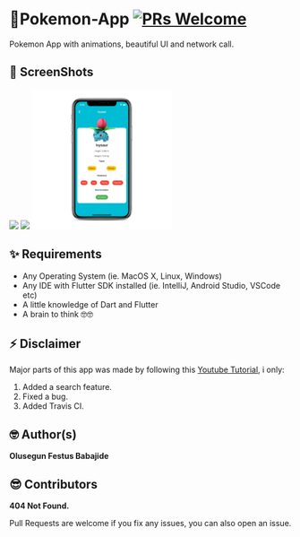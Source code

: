 # 🐯Pokemon-App [![PRs Welcome](https://img.shields.io/badge/PRs-welcome-brightgreen.svg?style=flat-square)](http://makeapullrequest.com)

Pokemon App with animations, beautiful UI and network call.

## 📸 ScreenShots
<img src="screenshots/1.jpg" width="250">  <img src="screenshots/2.jpg" width="250">
<img src="https://raw.githubusercontent.com/iampawan/PokemonApp/master/ss.png" width="250">


## ✨ Requirements
* Any Operating System (ie. MacOS X, Linux, Windows)
* Any IDE with Flutter SDK installed (ie. IntelliJ, Android Studio, VSCode etc)
* A little knowledge of Dart and Flutter
* A brain to think 🤓🤓

## ⚡️ Disclaimer
Major parts of this app was made by following this [Youtube Tutorial](https://youtu.be/yeXJqZCiwTQ), i only:
1. Added a search feature.
2. Fixed a bug.
3. Added Travis CI.

## 🤓 Author(s)
**Olusegun Festus Babajide**


## 😎 Contributors
**404 Not Found.**

Pull Requests are welcome if you fix any issues,
you can also open an issue.
